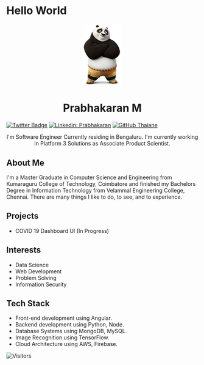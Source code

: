 # Hello World 

<p align='center'>
   <img width="100" src="https://github.com/lttesp/lttesp/blob/master/assets/me.png">
</p>
<h1 align="center">Prabhakaran M</h1>

[![Twitter Badge](https://img.shields.io/twitter/follow/lttesp?label=Prabhakaran%20M&style=social&link=https://www.twitter.com/prabhakar_711)](https://twitter.com/prabhakar_711) 
[![Linkedin: Prabhakaran](https://img.shields.io/badge/Prabhakaran_M-blue?style=plastic&logo=Linkedin&logoColor=white&link=https://www.linkedin.com/in/prabhakar711/)](https://www.linkedin.com/in/prabhakar711/)
[![GitHub Thaiane](https://img.shields.io/github/followers/lttesp?label=follow&style=social)](https://github.com/prabhakar711)


<p align="center">
I'm  Software Engineer Currently residing in Bengaluru. I'm currently working in Platform 3 Solutions as Associate Product Scientist.
</p>

## About Me

I'm a Master Graduate in Computer Science and Engineering from Kumaraguru College of Technology, Coimbatore and finished my Bachelors Degree in Information Technology from Velammal Engineering College, Chennai. There are many things I like to do, to see, and to experience. 

## Projects

- COVID 19 Dashboard UI (In Progress)

## Interests

- Data Science                   
- Web Development                     
- Problem Solving                      
- Information Security                 

## Tech Stack

- Front-end development using Angular.
- Backend development using Python, Node.
- Database Systems using MongoDB, MySQL.
- Image Recognition using TensorFlow.
- Cloud Architecture using AWS, Firebase.

![Visitors](https://visitor-badge.laobi.icu/badge?page_id=lttesp.lttesp)
